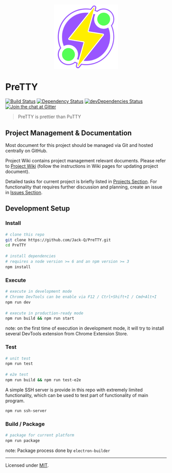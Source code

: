 
<img src="./artwork/icon-draft-1/flat.png" width="200" style="margin: auto; display: block" />

# PreTTY

[![Build Status](https://travis-ci.org/Jack-Q/PreTTY.svg?branch=master)](https://travis-ci.org/Jack-Q/PreTTY) 
[![Dependency Status](https://david-dm.org/Jack-Q/PreTTY.svg)](https://david-dm.org/Jack-Q/PreTTY)
[![devDependencies Status](https://david-dm.org/Jack-Q/PreTTY/dev-status.svg)](https://david-dm.org/Jack-Q/PreTTY?type=dev)
[![Join the chat at Gitter](https://badges.gitter.im/Join%20Chat.svg)](https://gitter.im/Pre-TTY/PreTTY)

> PreTTY is prettier than PuTTY

## Project Management & Documentation

Most document for this project should be managed via Git and hosted centrally on GitHub.

Project Wiki contains project management relevant documents.
Please refer to [Project Wiki](https://github.com/Jack-Q/PreTTY/wiki)
(follow the instructions in Wiki pages for updating project document).

Detailed tasks for current project is briefly listed in [Projects Section](https://github.com/Jack-Q/PreTTY/projects).
For functionality that requires further discussion and planning, create an
issue in [Issues Section](https://github.com/Jack-Q/PreTTY/issues).

## Development Setup

### Install

```bash
# clone this repo
git clone https://github.com/Jack-Q/PreTTY.git
cd PreTTY

# install dependencies
# requires a node version >= 6 and an npm version >= 3
npm install
```

### Execute

```bash
# execute in development mode
# Chrome DevTools can be enable via F12 / Ctrl+Shift+I / Cmd+Alt+I
npm run dev

# execute in production-ready mode
npm run build && npm run start
```

note: on the first time of execution in development mode, it will try to install
several DevTools extension from Chrome Extension Store.

### Test

```bash
# unit test
npm run test

# e2e test
npm run build && npm run test-e2e
```

A simple SSH server is provide in this repo with extremely limited functionality, which 
can be used to test part of functionality of main program.

```bash
npm run ssh-server
```

### Build / Package

```bash
# package for current platform
npm run package
```

note: Package process done by `electron-builder`

---

Licensed under [MIT](./LICENSE).